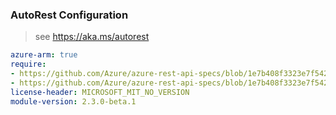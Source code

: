 ### AutoRest Configuration

> see https://aka.ms/autorest

``` yaml
azure-arm: true
require:
- https://github.com/Azure/azure-rest-api-specs/blob/1e7b408f3323e7f5424745718fe62c7a043a2337/specification/cosmos-db/resource-manager/readme.md
- https://github.com/Azure/azure-rest-api-specs/blob/1e7b408f3323e7f5424745718fe62c7a043a2337/specification/cosmos-db/resource-manager/readme.go.md
license-header: MICROSOFT_MIT_NO_VERSION
module-version: 2.3.0-beta.1
```